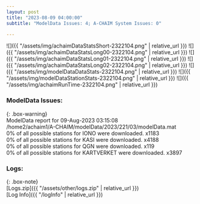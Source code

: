 ```yaml
---
layout: post
title: "2023-08-09 04:00:00"
subtitle: "ModelData Issues: 4; A-CHAIM System Issues: 0"

---
```


![]({{ "/assets/img/achaimDataStatsShort-2322104.png" | relative_url }})
![]({{ "/assets/img/achaimDataStatsLong00-2322104.png" | relative_url }})
![]({{ "/assets/img/achaimDataStatsLong01-2322104.png" | relative_url }})
![]({{ "/assets/img/achaimDataStatsLong02-2322104.png" | relative_url }})
![]({{ "/assets/img/modelDataDataStats-2322104.png" | relative_url }})
![]({{ "/assets/img/modelDataStationStats-2322104.png" | relative_url }})
![]({{ "/assets/img/achaimRunTime-2322104.png" | relative_url }})


### ModelData Issues:  
  
{: .box-warning}  
 ModelData report for 09-Aug-2023 03:15:08   
 /home2/achaim1/A-CHAIM/modelData/2023/221/03/modelData.mat   
 0% of all possible stations for IONO were downloaded. x1183   
 0% of all possible stations for KASI were downloaded. x4188   
 0% of all possible stations for QGN were downloaded. x119   
 0% of all possible stations for KARTVERKET were downloaded. x3897   
  


### Logs:  
  
{: .box-note}  
[Logs.zip]({{ "/assets/other/logs.zip" | relative_url }})  
[Log Info]({{ "/logInfo" | relative_url }})  
